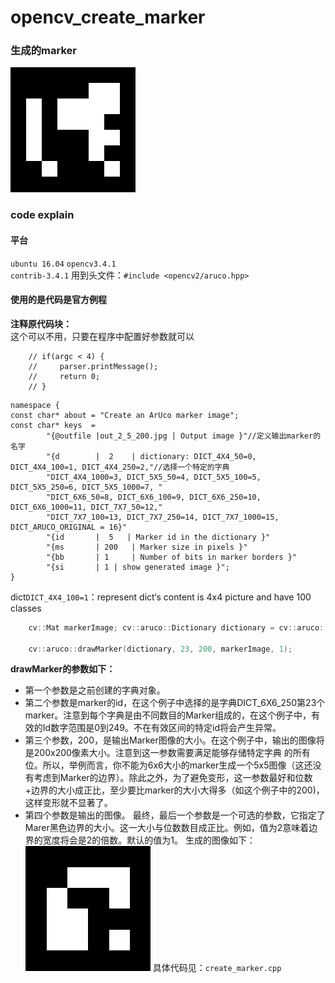 # opencv_create_marker
### 生成的marker
![marker](https://github.com/qyzhizi/opencv_create_marker/blob/master/out_10.jpg?raw=true)
### code explain
#### 平台
`ubuntu 16.04`
`opencv3.4.1` <br>
`contrib-3.4.1` 用到头文件：`#include <opencv2/aruco.hpp>`<br> 
#### 使用的是代码是官方例程
**注释原代码块：**<br>
这个可以不用，只要在程序中配置好参数就可以
```
    // if(argc < 4) {
    //     parser.printMessage();
    //     return 0;
    // }

```
```
namespace {
const char* about = "Create an ArUco marker image";
const char* keys  =
        "{@outfile |out_2_5_200.jpg | Output image }"//定义输出marker的名字
        "{d        |  2    | dictionary: DICT_4X4_50=0, DICT_4X4_100=1, DICT_4X4_250=2,"//选择一个特定的字典
        "DICT_4X4_1000=3, DICT_5X5_50=4, DICT_5X5_100=5, DICT_5X5_250=6, DICT_5X5_1000=7, "
        "DICT_6X6_50=8, DICT_6X6_100=9, DICT_6X6_250=10, DICT_6X6_1000=11, DICT_7X7_50=12,"
        "DICT_7X7_100=13, DICT_7X7_250=14, DICT_7X7_1000=15, DICT_ARUCO_ORIGINAL = 16}"
        "{id       |  5   | Marker id in the dictionary }"
        "{ms       | 200   | Marker size in pixels }"
        "{bb       | 1     | Number of bits in marker borders }"
        "{si       | 1 | show generated image }";
}
```
dict`DICT_4X4_100=1`：represent dict‘s content is 4x4 picture and have 100 classes

``` c++ 
    cv::Mat markerImage; cv::aruco::Dictionary dictionary = cv::aruco::getPredefinedDictionary(cv::aruco::DICT_6X6_250);

    cv::aruco::drawMarker(dictionary, 23, 200, markerImage, 1); 
```
 **drawMarker的参数如下：**

 - 第一个参数是之前创建的字典对象。
 - 第二个参数是marker的id，在这个例子中选择的是字典DICT_6X6_250第23个marker。注意到每个字典是由不同数目的Marker组成的，在这个例子中，有效的Id数字范围是0到249。不在有效区间的特定id将会产生异常。
- 第三个参数，200，是输出Marker图像的大小。在这个例子中，输出的图像将是200x200像素大小。注意到这一参数需要满足能够存储特定字典 的所有位。所以，举例而言，你不能为6x6大小的marker生成一个5x5图像（这还没有考虑到Marker的边界）。除此之外，为了避免变形，这一参数最好和位数+边界的大小成正比，至少要比marker的大小大得多（如这个例子中的200)，这样变形就不显著了。
- 第四个参数是输出的图像。
最终，最后一个参数是一个可选的参数，它指定了Marer黑色边界的大小。这一大小与位数数目成正比。例如，值为2意味着边界的宽度将会是2的倍数。默认的值为1。
生成的图像如下：
![marker](https://github.com/qyzhizi/opencv_create_marker/blob/master/out_2_5_200.jpg?raw=true)
具体代码见：`create_marker.cpp`




